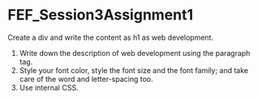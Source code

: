 # FEF_Session3Assignment1
Create a div and write the content as h1 as web development.
1. Write down the description of web development using the paragraph tag.
2. Style your font color, style the font size and the font family; and take care of the word and letter-spacing too.
3. Use internal CSS.
